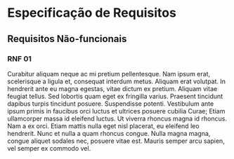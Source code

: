 # Especificação de Requisitos

## Requisitos Não-funcionais

### RNF 01

Curabitur aliquam neque ac mi pretium pellentesque. Nam ipsum erat, scelerisque a ligula et, consequat interdum metus. Aliquam erat volutpat. In hendrerit ante eu magna egestas, vitae dictum ex pretium. Aliquam vitae feugiat tellus. Sed lobortis quam eget ex fringilla varius. Praesent tincidunt dapibus turpis tincidunt posuere. Suspendisse potenti. Vestibulum ante ipsum primis in faucibus orci luctus et ultrices posuere cubilia Curae; Etiam ullamcorper massa id eleifend luctus. Ut viverra rhoncus magna id rhoncus. Nam a ex orci. Etiam mattis nulla eget nisl placerat, eu eleifend leo hendrerit. Nunc et nulla a quam rhoncus congue. Nulla magna magna, congue aliquet sodales nec, posuere vitae est. Mauris semper arcu sapien, vel semper ex commodo vel.
